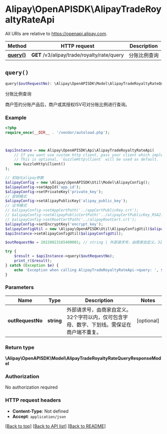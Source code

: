 # Alipay\OpenAPISDK\AlipayTradeRoyaltyRateApi

All URIs are relative to https://openapi.alipay.com.

Method | HTTP request | Description
------------- | ------------- | -------------
[**query()**](AlipayTradeRoyaltyRateApi.md#query) | **GET** /v3/alipay/trade/royalty/rate/query | 分账比例查询


## `query()`

```php
query($outRequestNo): \Alipay\OpenAPISDK\Model\AlipayTradeRoyaltyRateQueryResponseModel
```

分账比例查询

商户签约分账产品后，商户或其授权ISV可对分账比例进行查询。

### Example

```php
<?php
require_once(__DIR__ . '/vendor/autoload.php');



$apiInstance = new Alipay\OpenAPISDK\Api\AlipayTradeRoyaltyRateApi(
    // If you want use custom http client, pass your client which implements `GuzzleHttp\ClientInterface`.
    // This is optional, `GuzzleHttp\Client` will be used as default.
    new GuzzleHttp\Client()
);

// 初始化alipay参数
$alipayConfig = new \Alipay\OpenAPISDK\Util\Model\AlipayConfig();
$alipayConfig->setAppId('app_id');
$alipayConfig->setPrivateKey('private_key');
// 密钥模式
$alipayConfig->setAlipayPublicKey('alipay_public_key');
// 证书模式
// $alipayConfig->setAppCertPath('../appCertPublicKey.crt');
// $alipayConfig->setAlipayPublicCertPath('../alipayCertPublicKey_RSA2.crt');
// $alipayConfig->setRootCertPath('../alipayRootCert.crt');
$alipayConfig->setEncryptKey('encrypt_key');
$alipayConfigUtil = new \Alipay\OpenAPISDK\Util\AlipayConfigUtil($alipayConfig);
$apiInstance->setAlipayConfigUtil($alipayConfigUtil);

$outRequestNo = 20220823165400001; // string | 外部请求号，由商家自定义。32个字符以内，仅可包含字母、数字、下划线。需保证在商户端不重复。

try {
    $result = $apiInstance->query($outRequestNo);
    print_r($result);
} catch (Exception $e) {
    echo 'Exception when calling AlipayTradeRoyaltyRateApi->query: ', $e->getMessage(), PHP_EOL;
}
```

### Parameters

Name | Type | Description  | Notes
------------- | ------------- | ------------- | -------------
 **outRequestNo** | **string**| 外部请求号，由商家自定义。32个字符以内，仅可包含字母、数字、下划线。需保证在商户端不重复。 | [optional]

### Return type

**\Alipay\OpenAPISDK\Model\AlipayTradeRoyaltyRateQueryResponseModel**

### Authorization

No authorization required

### HTTP request headers

- **Content-Type**: Not defined
- **Accept**: `application/json`

[[Back to top]](#) [[Back to API list]](../../README.md#api-endpoints)
[[Back to README]](../../README.md)
